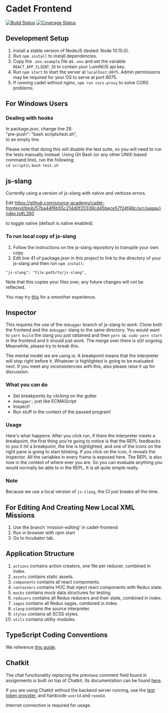 # Cadet Frontend 

[![Build Status](https://travis-ci.org/source-academy/cadet-frontend.svg?branch=master)](https://travis-ci.org/source-academy/cadet-frontend)
[![Coverage Status](https://coveralls.io/repos/github/source-academy/cadet-frontend/badge.svg?branch=travis)](https://coveralls.io/github/source-academy/cadet-frontend?branch=travis)

## Development Setup

1. Install a stable version of NodeJS (tested: Node 10.15.0).
2. Run `npm install` to install dependencies.
3. Copy the `.env.example` file as `.env` and set the variable `REACT_APP_CLIENT_ID`
   to contain your LumiNUS api key.
4. Run `npm start` to start the server at `localhost:8075`. Admin permissions may
   be required for your OS to serve at port 8075.
5. If running cadet without nginx, `npm run cors-proxy` to solve CORS problems.
   
## For Windows Users

### Dealing with hooks
In package.json, change line 28:\
"pre-push": "bash scripts/test.sh",\
to an empty line.

Please note that doing this will disable the test suite, so you will need to run the tests manually instead. Using Git Bash (or any other UNIX-based command line), run the following:\
`cd scripts\`
`bash test.sh`

## js-slang

Currently using a version of js-slang with native and verbose errors.

Edit https://github.com/source-academy/cadet-frontend/blob/57ba44f6b55c214d0f20339cd45bece57f24f48c/src/sagas/index.ts#L260

to toggle native (default is native enabled). 

### To run local copy of js-slang

1. Follow the instructions on the js-slang repository to transpile your own copy
2. Edit line 41 of package.json in this project to link to the directory of your js-slang and then run `npm install`:

`"js-slang": "file:path/to/js-slang",`

Note that this copies your files over, any future changes will not be reflected. 

You may try [this](https://medium.com/@alexishevia/the-magic-behind-npm-link-d94dcb3a81af) for a smoother experience.

## Inspector
This requires the use of the `debugger` branch of js-slang to work. Clone both the frontend and the `debugger` slang to the same directory. You would want to `yarn build` the slang you just obtained and then `yarn && sudo yarn start` in the frontend and it should just work. The merge over there is still ongoing. Meanwhile, please try to break this.

The mental model we are using is: A breakpoint means that the interpreter will stop right before it. Whatever is highlighted is going to be evaluated next. If you meet any inconsistencies with this, also please raise it up for discussion.

### What you can do
- Set breakpoints by clicking on the gutter
- `debugger;` just like ECMAScript
- Inspect!
- Run stuff in the context of the paused program!

### Usage
Here's what happens: After you click run, if there the interpreter meets a breakpoint, the first thing you're going to notice is that the REPL feedbacks to you it hit a breakpoint, the line is highlighted, and one of the icons on the right pane is going to start blinking. If you click on the icon, it reveals the inspector. All the variables in every frame is exposed here. The REPL is also now in the context of where ever you are. So you can evaluate anything you would normally be able to in the REPL. It is all quite simple really.

### Note
Because we use a local version of `js-slang`, the CI just breaks all the time.

## For Editing And Creating New Local XML Missions

1. Use the branch 'mission-editing' in cadet-frontend
2. Run in browser with npm start
2. Go to Incubator tab.

## Application Structure

1. `actions` contains action creators, one file per reducer, combined in index.
2. `assets` contains static assets.
3. `components` contains all react components.
4. `containers` contains HOC that inject react components with Redux state.
5. `mocks` contains mock data structures for testing
6. `reducers` contains all Redux reducers and their state, combined in index.
7. `sagas` contains all Redux sagas, combined in index.
8. `slang` contains the source interpreter.
9. `styles` contains all SCSS styles.
10. `utils` contains utility modules.

## TypeScript Coding Conventions

We reference [this guide](https://github.com/piotrwitek/react-redux-typescript-guide).

## Chatkit

The chat functionality replacing the previous comment field found in assignments is built on top of Chatkit. Its documentation can be found [here](https://pusher.com/docs/chatkit).

If you are using Chatkit without the backend server running, use the [test token provider](https://pusher.com/docs/chatkit/reference/test-token-provider), and hardcode `userId` and `roomId`.

Internet connection is required for usage.
